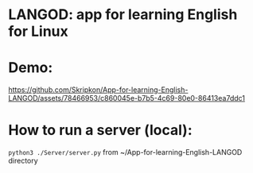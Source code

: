 # LANGOD: app for learning English for Linux

# Demo:

https://github.com/Skripkon/App-for-learning-English-LANGOD/assets/78466953/c860045e-b7b5-4c69-80e0-86413ea7ddc1

# How to run a server (local):

```python3 ./Server/server.py``` from ~/App-for-learning-English-LANGOD directory
